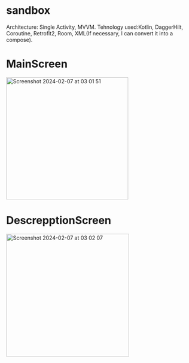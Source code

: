 # sandbox
 Architecture: Single Activity, MVVM. 
Tehnology used:Kotlin,  DaggerHilt, Coroutine, Retrofit2, Room, XML(If necessary, I can convert it into a compose).

# MainScreen  
<img width="326" alt="Screenshot 2024-02-07 at 03 01 51" src="https://github.com/AngryMause/Mornhouse-Project/assets/30458979/2db1ae1c-8b37-4fac-9580-3188e61d6db9">

# DescrepptionScreen
<img width="328" alt="Screenshot 2024-02-07 at 03 02 07" src="https://github.com/AngryMause/Mornhouse-Project/assets/30458979/c51fa632-9d27-421e-911c-dd1fa13bad33">

